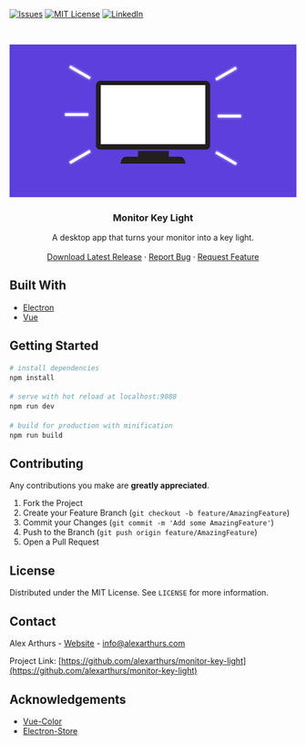 <!-- PROJECT SHIELDS -->
<!--
*** I'm using markdown "reference style" links for readability.
*** Reference links are enclosed in brackets [ ] instead of parentheses ( ).
*** See the bottom of this document for the declaration of the reference variables
*** for contributors-url, forks-url, etc. This is an optional, concise syntax you may use.
*** https://www.markdownguide.org/basic-syntax/#reference-style-links
-->
<!-- [![Contributors][contributors-shield]][contributors-url]
[![Forks][forks-shield]][forks-url]
[![Stargazers][stars-shield]][stars-url] -->

[![Issues][issues-shield]][issues-url]
[![MIT License][license-shield]][license-url]
[![LinkedIn][linkedin-shield]][linkedin-url]



<!-- PROJECT LOGO -->
<br />
<p align="center">
  <a href="https://github.com/alexarthurs/monitor-key-light">
    <img src="static/keylight.jpg" alt="Logo">
  </a>

  <h3 align="center">Monitor Key Light</h3>

  <p align="center">
    A desktop app that turns your monitor into a key light. 
    <br />
    <br />
    <a href="https://github.com/alexarthurs/monitor-key-light/releases">Download Latest Release</a>
    ·
    <a href="https://github.com/alexarthurs/monitor-key-light/issues">Report Bug</a>
    ·
    <a href="https://github.com/alexarthurs/monitor-key-light/issues">Request Feature</a>
  </p>
</p>



## Built With
* [Electron](https://www.electronjs.org/)
* [Vue](https://vuejs.org/)



<!-- GETTING STARTED -->
## Getting Started

``` bash
# install dependencies
npm install

# serve with hot reload at localhost:9080
npm run dev

# build for production with minification
npm run build
```

<!-- CONTRIBUTING -->
## Contributing

Any contributions you make are **greatly appreciated**.

1. Fork the Project
2. Create your Feature Branch (`git checkout -b feature/AmazingFeature`)
3. Commit your Changes (`git commit -m 'Add some AmazingFeature'`)
4. Push to the Branch (`git push origin feature/AmazingFeature`)
5. Open a Pull Request


<!-- LICENSE -->
## License

Distributed under the MIT License. See `LICENSE` for more information.



<!-- CONTACT -->
## Contact
Alex Arthurs - [Website](https://alexarthurs.com) - info@alexarthurs.com

Project Link: [https://github.com/alexarthurs/monitor-key-light](https://github.com/alexarthurs/monitor-key-light)



<!-- ACKNOWLEDGEMENTS -->
## Acknowledgements
* [Vue-Color](https://github.com/xiaokaike/vue-color)
* [Electron-Store](https://github.com/sindresorhus/electron-store)


<!-- MARKDOWN LINKS & IMAGES -->
<!-- https://www.markdownguide.org/basic-syntax/#reference-style-links -->
[contributors-shield]: https://img.shields.io/github/contributors/alexarthurs/monitor-key-light.svg?style=flat-square
[contributors-url]: https://github.com/alexarthurs/monitor-key-light/graphs/contributors
[forks-shield]: https://img.shields.io/github/forks/alexarthurs/monitor-key-light.svg?style=flat-square
[forks-url]: https://github.com/alexarthurs/monitor-key-light/network/members
[stars-shield]: https://img.shields.io/github/stars/alexarthurs/monitor-key-light.svg?style=flat-square
[stars-url]: https://github.com/alexarthurs/monitor-key-light/stargazers
[issues-shield]: https://img.shields.io/github/issues/alexarthurs/monitor-key-light.svg?style=flat-square
[issues-url]: https://github.com/alexarthurs/monitor-key-light/issues
[license-shield]: https://img.shields.io/github/license/alexarthurs/monitor-key-light.svg?style=flat-square
[license-url]: https://github.com/alexarthurs/monitor-key-light/blob/master/LICENSE.txt
[linkedin-shield]: https://img.shields.io/badge/-LinkedIn-black.svg?style=flat-square&logo=linkedin&colorB=555
[linkedin-url]: https://www.linkedin.com/in/alex-arthurs-73998660/
